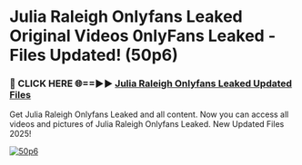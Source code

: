 # Julia Raleigh Onlyfans Leaked Original Videos 0nlyFans Leaked - Files Updated! (50p6)

<h3>🔴 CLICK HERE 🌐==►► <a href="https://tinyurl.com/3hn5wdd3" rel="nofollow">Julia Raleigh Onlyfans Leaked Updated Files</a></h3>

Get Julia Raleigh Onlyfans Leaked and all content. Now you can access all videos and pictures of Julia Raleigh Onlyfans Leaked. New Updated Files 2025!

[![50p6](https://i.imgur.com/4HnBqBT.gif)](https://tinyurl.com/3hn5wdd3)
